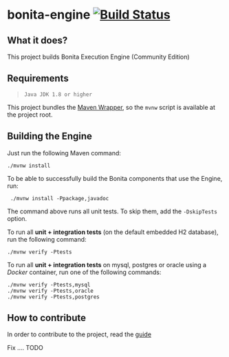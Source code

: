bonita-engine [![Build Status](https://travis-ci.org/bonitasoft/bonita-engine.svg?branch=master)](https://travis-ci.org/bonitasoft/bonita-engine)
=============

What it does?
-------------
This project builds Bonita Execution Engine (Community Edition)


Requirements
-------------
>     Java JDK 1.8 or higher

This project bundles the [Maven Wrapper](https://github.com/takari/maven-wrapper), so the `mvnw` script is available at
the project root.


Building the Engine
-----------------
Just run the following Maven command:
```
./mvnw install
```

To be able to successfully build the Bonita components that use the Engine, run:
```
 ./mvnw install -Ppackage,javadoc
```

The command above runs all unit tests. To skip them, add the `-DskipTests`
option.

To run all **unit + integration tests** (on the default embedded H2
database), run the following command:
```
./mvnw verify -Ptests
```

To run all **unit + integration tests** on mysql, postgres or oracle using
a _Docker_ container, run one of the following commands:
```
./mvnw verify -Ptests,mysql
./mvnw verify -Ptests,oracle
./mvnw verify -Ptests,postgres
```

How to contribute
-----------------

In order to contribute to the project, read the [guide](https://github.com/bonitasoft/bonita-developer-resources/blob/master/CONTRIBUTING.MD)

Fix .... 
TODO

